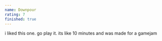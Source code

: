 ```yaml
---
name: Downpour
rating: 7
finished: true
---
```


i liked this one. go play it. its like 10 minutes and was made for a gamejam
